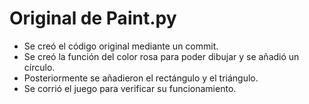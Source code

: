 # Original de Paint.py
- Se creó el código original mediante un commit.
- Se creó la función del color rosa para poder dibujar y se añadió un círculo.
- Posteriormente se añadieron el rectángulo y el triángulo.
- Se corrió el juego para verificar su funcionamiento.
